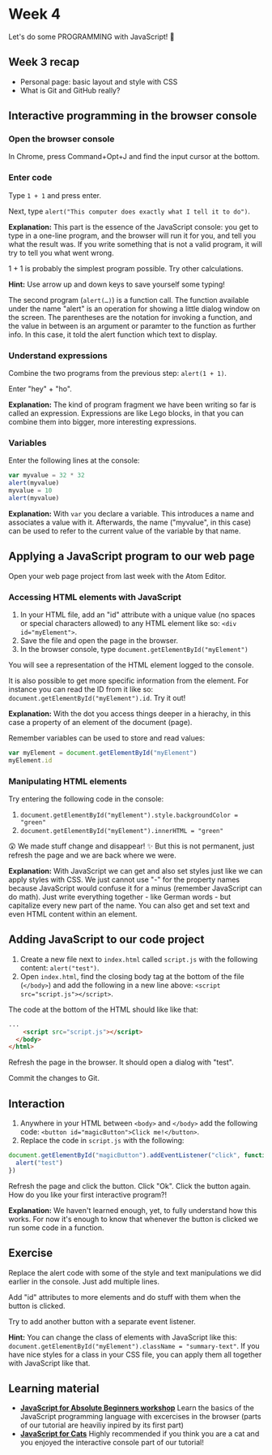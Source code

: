 # Week 4

Let's do some PROGRAMMING with JavaScript! 🎉

## Week 3 recap

- Personal page: basic layout and style with CSS
- What is Git and GitHub really?

## Interactive programming in the browser console

### Open the browser console

In Chrome, press Command+Opt+J and find the input cursor at the bottom.

### Enter code

Type `1 + 1` and press enter.

Next, type `alert("This computer does exactly what I tell it to do")`.

**Explanation:** This part is the essence of the JavaScript console: you get to type in a one-line program, and the browser will run it for you, and tell you what the result was. If you write something that is not a valid program, it will try to tell you what went wrong.

1 + 1 is probably the simplest program possible. Try other calculations.

**Hint:** Use arrow up and down keys to save yourself some typing!

The second program (`alert(…)`) is a function call. The function available under the name "alert" is an operation for showing a little dialog window on the screen. The parentheses are the notation for invoking a function, and the value in between is an argument or paramter to the function as further info. In this case, it told the alert function which text to display.

### Understand expressions

Combine the two programs from the previous step: `alert(1 + 1)`.

Enter "hey" + "ho".

**Explanation:** The kind of program fragment we have been writing so far is called an expression. Expressions are like Lego blocks, in that you can combine them into bigger, more interesting expressions.

### Variables

Enter the following lines at the console:

```javascript
var myvalue = 32 * 32
alert(myvalue)
myvalue = 10
alert(myvalue)
```

**Explanation:** With `var` you declare a variable. This introduces a name and associates a value with it. Afterwards, the name ("myvalue", in this case) can be used to refer to the current value of the variable by that name.

## Applying a JavaScript program to our web page

Open your web page project from last week with the Atom Editor.

### Accessing HTML elements with JavaScript

1. In your HTML file, add an "id" attribute with a unique value (no spaces or special characters allowed) to any HTML element like so: `<div id="myElement">`.
1. Save the file and open the page in the browser.
1. In the browser console, type `document.getElementById("myElement")`

You will see a representation of the HTML element logged to the console.

It is also possible to get more specific information from the element. For instance you can read the ID from it like so: `document.getElementById("myElement").id`. Try it out!

**Explanation:** With the dot you access things deeper in a hierachy, in this case a property of an element of the document (page).

Remember variables can be used to store and read values:

```javascript
var myElement = document.getElementById("myElement")
myElement.id
```

### Manipulating HTML elements

Try entering the following code in the console:

1. `document.getElementById("myElement").style.backgroundColor = "green"`
1. `document.getElementById("myElement").innerHTML = "green"`

😲 We made stuff change and disappear! ✨ But this is not permanent, just refresh the page and we are back where we were.

**Explanation:** With JavaScript we can get and also set styles just like we can apply styles with CSS. We just cannot use "-" for the property names because JavaScript would confuse it for a minus (remember JavaScript can do math). Just write everything together - like German words - but capitalize every new part of the name. You can also get and set text and even HTML content within an element.

## Adding JavaScript to our code project

1. Create a new file next to `index.html` called `script.js` with the following content: `alert("test")`.
1. Open `index.html`, find the closing body tag at the bottom of the file (`</body>`) and add the following in a new line above: `<script src="script.js"></script>`.

The code at the bottom of the HTML should like like that:
```html
...
    <script src="script.js"></script>
  </body>
</html>
```

Refresh the page in the browser. It should open a dialog with "test".

Commit the changes to Git.

## Interaction

1. Anywhere in your HTML between `<body>` and `</body>` add the following code: `<button id="magicButton">Click me!</button>`.
2. Replace the code in `script.js` with the following:

```javascript
document.getElementById("magicButton").addEventListener("click", function() {
  alert("test")
})
```

Refresh the page and click the button. Click "Ok". Click the button again. How do you like your first interactive program?!

**Explanation:** We haven't learned enough, yet, to fully understand how this works. For now it's enough to know that whenever the button is clicked we run some code in a function.

## Exercise

Replace the alert code with some of the style and text manipulations we did earlier in the console. Just add multiple lines.

Add "id" attributes to more elements and do stuff with them when the button is clicked.

Try to add another button with a separate event listener.

**Hint:** You can change the class of elements with JavaScript like this: `document.getElementById("myElement").className = "summary-text"`. If you have nice styles for a class in your CSS file, you can apply them all together with JavaScript like that.

## Learning material

- **[JavaScript for Absolute Beginners workshop](http://opentechschool.github.io/js-beginners-1/)** Learn the basics of the JavaScript programming language with excercises in the browser (parts of our tutorial are heaviliy inpired by its first part)
- **[JavaScript for Cats](http://jsforcats.com/)** Highly recommended if you think you are a cat and you enjoyed the interactive console part of our tutorial!
